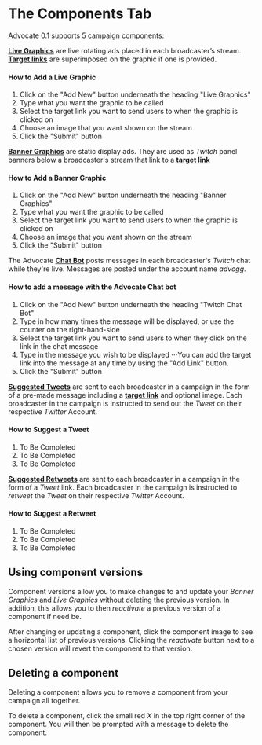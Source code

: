 # The Components Tab
Advocate 0.1 supports 5 campaign components:

<a href="http://advocate-docs.readthedocs.io/en/latest/2)%20Definitions/#live-graphics">**Live Graphics**</a> are live rotating ads placed in each broadcaster’s stream. <a href="http://advocate-docs.readthedocs.io/en/latest/2)%20Definitions/#target-links">**Target links**</a> are superimposed on the graphic if one is provided.

#### How to Add a Live Graphic

1. Click on the "Add New" button underneath the heading "Live Graphics"
2. Type what you want the graphic to be called
3. Select the target link you want to send users to when the graphic is clicked on
4. Choose an image that you want shown on the stream
5. Click the "Submit" button

<a href="http://advocate-docs.readthedocs.io/en/latest/2)%20Definitions/#banner-graphics">**Banner Graphics**</a> are static display ads. They are used as *Twitch* panel banners below a broadcaster's stream that link to a <a href="http://advocate-docs.readthedocs.io/en/latest/2)%20Definitions/#target-links">**target link**</a>

#### How to Add a Banner Graphic

1. Click on the "Add New" button underneath the heading "Banner Graphics"
2. Type what you want the graphic to be called
3. Select the target link you want to send users to when the graphic is clicked on
4. Choose an image that you want shown on the stream
5. Click the "Submit" button

The Advocate <a href="http://advocate-docs.readthedocs.io/en/latest/2)%20Definitions/#chat-bot">**Chat Bot**</a> posts messages in each broadcaster's *Twitch* chat while they're live. Messages are posted under the account name *advogg*.

#### How to add a message with the Advocate Chat bot

1. Click on the "Add New" button underneath the heading "Twitch Chat Bot"
2. Type in how many times the message will be displayed, or use the counter on the right-hand-side
3. Select the target link you want to send users to when they click on the link in the chat message
4. Type in the message you wish to be displayed
⋅⋅⋅You can add the target link into the message at any time by using the "Add Link" button.
5. Click the "Submit" button

<a href="http://advocate-docs.readthedocs.io/en/latest/2)%20Definitions/#suggested-tweets">**Suggested Tweets**</a> are sent to each broadcaster in a campaign in the form of a pre-made message including a <a href="http://advocate-docs.readthedocs.io/en/latest/2)%20Definitions/#target-links">**target link**</a> and optional image. Each broadcaster in the campaign is instructed to send out the *Tweet* on their respective *Twitter* Account.

#### How to Suggest a Tweet

1. To Be Completed
2. To Be Completed
3. To Be Completed

<a href="http://advocate-docs.readthedocs.io/en/latest/2)%20Definitions/#suggested-retweets">**Suggested Retweets**</a> are sent to each broadcaster in a campaign in the form of a *Tweet* link. Each broadcaster in the campaign is instructed to *retweet* the *Tweet* on their respective *Twitter* Account.

#### How to Suggest a Retweet

1. To Be Completed
2. To Be Completed
3. To Be Completed

## Using component versions

Component versions allow you to make changes to and update your *Banner Graphics* and *Live Graphics* without deleting the previous version. In addition, this allows you to then *reactivate* a previous version of a component if need be.

After changing or updating a component, click the component image to see a horizontal list of previous versions. Clicking the *reactivate* button next to a chosen version will revert the component to that version.

## Deleting a component

Deleting a component allows you to remove a component from your campaign all together.

To delete a component, click the small red *X* in the top right corner of the component. You will then be prompted with a message to delete the component.
